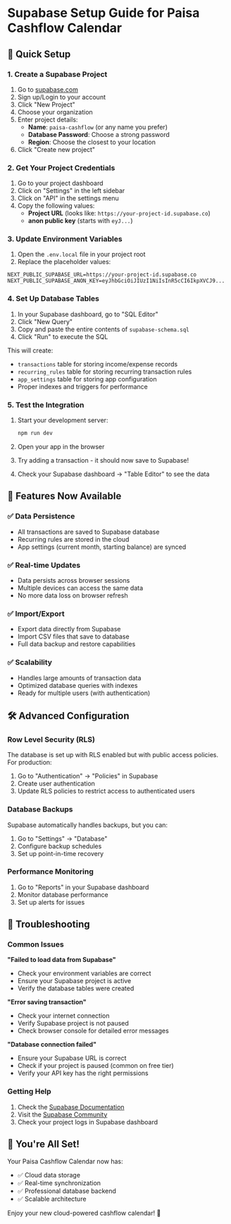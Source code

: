 # Supabase Setup Guide for Paisa Cashflow Calendar

## 🚀 Quick Setup

### 1. Create a Supabase Project

1. Go to [supabase.com](https://supabase.com)
2. Sign up/Login to your account
3. Click "New Project"
4. Choose your organization
5. Enter project details:
   - **Name**: `paisa-cashflow` (or any name you prefer)
   - **Database Password**: Choose a strong password
   - **Region**: Choose the closest to your location
6. Click "Create new project"

### 2. Get Your Project Credentials

1. Go to your project dashboard
2. Click on "Settings" in the left sidebar
3. Click on "API" in the settings menu
4. Copy the following values:
   - **Project URL** (looks like: `https://your-project-id.supabase.co`)
   - **anon public key** (starts with `eyJ...`)

### 3. Update Environment Variables

1. Open the `.env.local` file in your project root
2. Replace the placeholder values:

```env
NEXT_PUBLIC_SUPABASE_URL=https://your-project-id.supabase.co
NEXT_PUBLIC_SUPABASE_ANON_KEY=eyJhbGciOiJIUzI1NiIsInR5cCI6IkpXVCJ9...
```

### 4. Set Up Database Tables

1. In your Supabase dashboard, go to "SQL Editor"
2. Click "New Query"
3. Copy and paste the entire contents of `supabase-schema.sql`
4. Click "Run" to execute the SQL

This will create:
- `transactions` table for storing income/expense records
- `recurring_rules` table for storing recurring transaction rules
- `app_settings` table for storing app configuration
- Proper indexes and triggers for performance

### 5. Test the Integration

1. Start your development server:
   ```bash
   npm run dev
   ```

2. Open your app in the browser
3. Try adding a transaction - it should now save to Supabase!
4. Check your Supabase dashboard → "Table Editor" to see the data

## 🔧 Features Now Available

### ✅ **Data Persistence**
- All transactions are saved to Supabase database
- Recurring rules are stored in the cloud
- App settings (current month, starting balance) are synced

### ✅ **Real-time Updates**
- Data persists across browser sessions
- Multiple devices can access the same data
- No more data loss on browser refresh

### ✅ **Import/Export**
- Export data directly from Supabase
- Import CSV files that save to database
- Full data backup and restore capabilities

### ✅ **Scalability**
- Handles large amounts of transaction data
- Optimized database queries with indexes
- Ready for multiple users (with authentication)

## 🛠️ Advanced Configuration

### Row Level Security (RLS)
The database is set up with RLS enabled but with public access policies. For production:

1. Go to "Authentication" → "Policies" in Supabase
2. Create user authentication
3. Update RLS policies to restrict access to authenticated users

### Database Backups
Supabase automatically handles backups, but you can:
1. Go to "Settings" → "Database"
2. Configure backup schedules
3. Set up point-in-time recovery

### Performance Monitoring
1. Go to "Reports" in your Supabase dashboard
2. Monitor database performance
3. Set up alerts for issues

## 🚨 Troubleshooting

### Common Issues

**"Failed to load data from Supabase"**
- Check your environment variables are correct
- Ensure your Supabase project is active
- Verify the database tables were created

**"Error saving transaction"**
- Check your internet connection
- Verify Supabase project is not paused
- Check browser console for detailed error messages

**"Database connection failed"**
- Ensure your Supabase URL is correct
- Check if your project is paused (common on free tier)
- Verify your API key has the right permissions

### Getting Help

1. Check the [Supabase Documentation](https://supabase.com/docs)
2. Visit the [Supabase Community](https://github.com/supabase/supabase/discussions)
3. Check your project logs in Supabase dashboard

## 🎉 You're All Set!

Your Paisa Cashflow Calendar now has:
- ✅ Cloud data storage
- ✅ Real-time synchronization
- ✅ Professional database backend
- ✅ Scalable architecture

Enjoy your new cloud-powered cashflow calendar! 🚀
